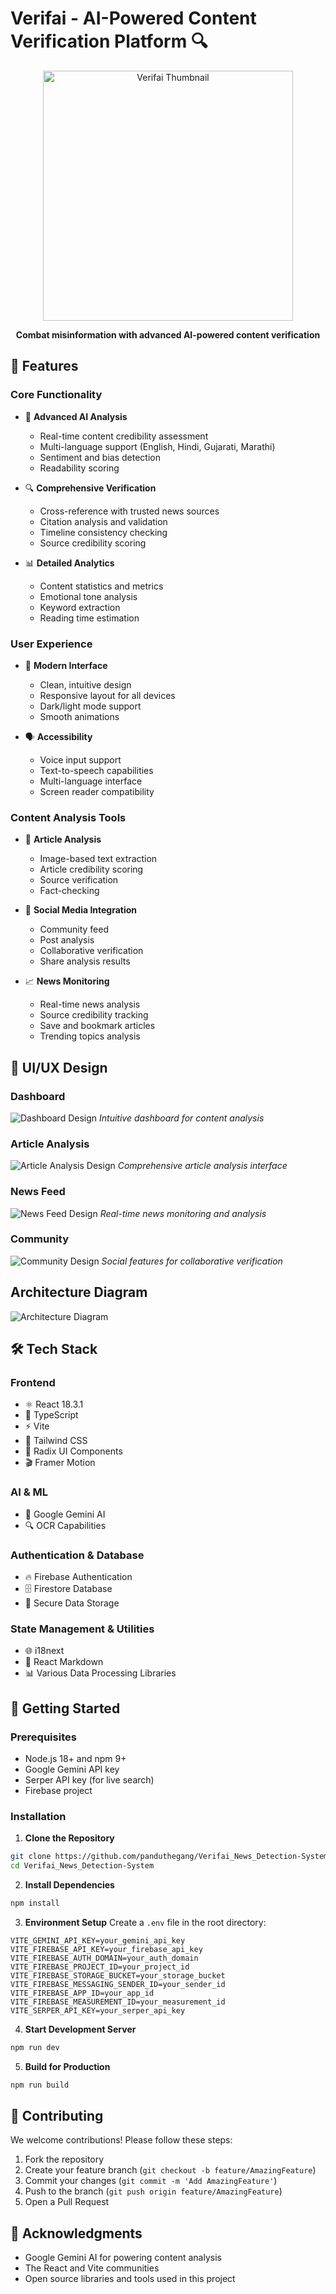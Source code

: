 # Verifai - AI-Powered Content Verification Platform 🔍

<div align="center">
  <img src="/public/Thumbnail 1.png" alt="Verifai Thumbnail" width="400" />
  <p align="center">
    <strong>Combat misinformation with advanced AI-powered content verification</strong>
  </p>
</div>

## 🌟 Features

### Core Functionality
- 🤖 **Advanced AI Analysis**
  - Real-time content credibility assessment
  - Multi-language support (English, Hindi, Gujarati, Marathi)
  - Sentiment and bias detection
  - Readability scoring

- 🔍 **Comprehensive Verification**
  - Cross-reference with trusted news sources
  - Citation analysis and validation
  - Timeline consistency checking
  - Source credibility scoring

- 📊 **Detailed Analytics**
  - Content statistics and metrics
  - Emotional tone analysis
  - Keyword extraction
  - Reading time estimation

### User Experience
- 🎨 **Modern Interface**
  - Clean, intuitive design
  - Responsive layout for all devices
  - Dark/light mode support
  - Smooth animations

- 🗣️ **Accessibility**
  - Voice input support
  - Text-to-speech capabilities
  - Multi-language interface
  - Screen reader compatibility

### Content Analysis Tools
- 📰 **Article Analysis**
  - Image-based text extraction
  - Article credibility scoring
  - Source verification
  - Fact-checking

- 📱 **Social Media Integration**
  - Community feed
  - Post analysis
  - Collaborative verification
  - Share analysis results

- 📈 **News Monitoring**
  - Real-time news analysis
  - Source credibility tracking
  - Save and bookmark articles
  - Trending topics analysis

## 📱 UI/UX Design

### Dashboard
![Dashboard Design](/public/dashboard.png)
*Intuitive dashboard for content analysis*

### Article Analysis
![Article Analysis Design](/public/article-analysis.png)
*Comprehensive article analysis interface*

### News Feed
![News Feed Design](/public/news-page.png)
*Real-time news monitoring and analysis*

### Community
![Community Design](/public/community-feed.png)
*Social features for collaborative verification*

## Architecture Diagram

![Architecture Diagram](public/Verifai%20Flowchart.png)

## 🛠️ Tech Stack

### Frontend
- ⚛️ React 18.3.1
- 📘 TypeScript
- ⚡ Vite
- 🎨 Tailwind CSS
- 🎪 Radix UI Components
- 🎬 Framer Motion

### AI & ML
- 🧠 Google Gemini AI
- 🔍 OCR Capabilities

### Authentication & Database
- 🔥 Firebase Authentication
- 🗄️ Firestore Database
- 🔐 Secure Data Storage

### State Management & Utilities
- 🌐 i18next
- 📝 React Markdown
- 📊 Various Data Processing Libraries

## 🚀 Getting Started

### Prerequisites
- Node.js 18+ and npm 9+
- Google Gemini API key
- Serper API key (for live search)
- Firebase project

### Installation

1. **Clone the Repository**
```bash
git clone https://github.com/panduthegang/Verifai_News_Detection-System.git
cd Verifai_News_Detection-System
```

2. **Install Dependencies**
```bash
npm install
```

3. **Environment Setup**
Create a `.env` file in the root directory:
```env
VITE_GEMINI_API_KEY=your_gemini_api_key
VITE_FIREBASE_API_KEY=your_firebase_api_key
VITE_FIREBASE_AUTH_DOMAIN=your_auth_domain
VITE_FIREBASE_PROJECT_ID=your_project_id
VITE_FIREBASE_STORAGE_BUCKET=your_storage_bucket
VITE_FIREBASE_MESSAGING_SENDER_ID=your_sender_id
VITE_FIREBASE_APP_ID=your_app_id
VITE_FIREBASE_MEASUREMENT_ID=your_measurement_id
VITE_SERPER_API_KEY=your_serper_api_key
```

4. **Start Development Server**
```bash
npm run dev
```

5. **Build for Production**
```bash
npm run build
```

## 🤝 Contributing

We welcome contributions! Please follow these steps:

1. Fork the repository
2. Create your feature branch (`git checkout -b feature/AmazingFeature`)
3. Commit your changes (`git commit -m 'Add AmazingFeature'`)
4. Push to the branch (`git push origin feature/AmazingFeature`)
5. Open a Pull Request

## 🙏 Acknowledgments

- Google Gemini AI for powering content analysis
- The React and Vite communities
- Open source libraries and tools used in this project


<div align="center">


</div>
